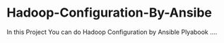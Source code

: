 # Hadoop-Configuration-By-Ansibe
In this Project You can do Hadoop Configuration by Ansible Plyabook ....
